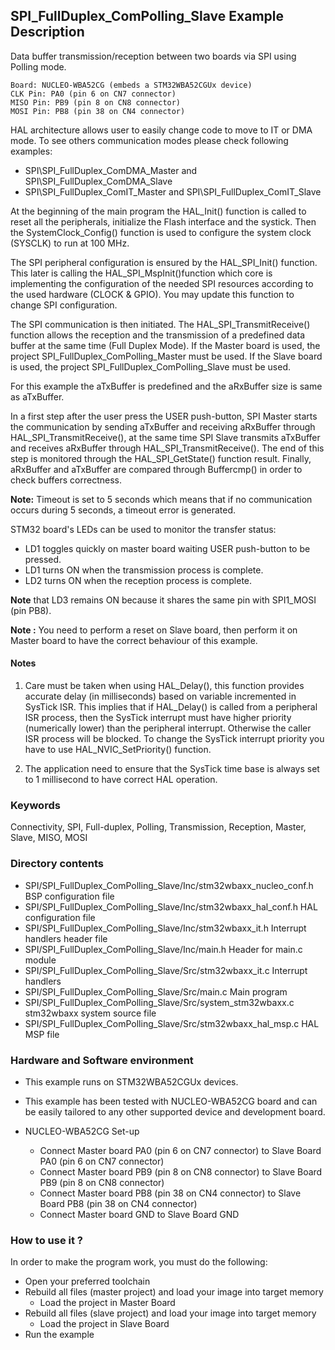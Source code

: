 ## <b>SPI_FullDuplex_ComPolling_Slave Example Description</b>

Data buffer transmission/reception between two boards via SPI using Polling mode.

	Board: NUCLEO-WBA52CG (embeds a STM32WBA52CGUx device)
	CLK Pin: PA0 (pin 6 on CN7 connector)
	MISO Pin: PB9 (pin 8 on CN8 connector)
	MOSI Pin: PB8 (pin 38 on CN4 connector)

HAL architecture allows user to easily change code to move to IT or DMA mode. 
To see others communication modes please check following examples:

- SPI\SPI_FullDuplex_ComDMA_Master and SPI\SPI_FullDuplex_ComDMA_Slave
- SPI\SPI_FullDuplex_ComIT_Master and SPI\SPI_FullDuplex_ComIT_Slave

At the beginning of the main program the HAL_Init() function is called to reset 
all the peripherals, initialize the Flash interface and the systick.
Then the SystemClock_Config() function is used to configure the system
clock (SYSCLK) to run at 100 MHz.

The SPI peripheral configuration is ensured by the HAL_SPI_Init() function.
This later is calling the HAL_SPI_MspInit()function which core is implementing
the configuration of the needed SPI resources according to the used hardware (CLOCK & 
GPIO). You may update this function to change SPI configuration.

The SPI communication is then initiated.
The HAL_SPI_TransmitReceive() function allows the reception and the 
transmission of a predefined data buffer at the same time (Full Duplex Mode).
If the Master board is used, the project SPI_FullDuplex_ComPolling_Master must be used.
If the Slave board is used, the project SPI_FullDuplex_ComPolling_Slave must be used.

For this example the aTxBuffer is predefined and the aRxBuffer size is same as aTxBuffer.

In a first step after the user press the USER push-button, SPI Master starts the
communication by sending aTxBuffer and receiving aRxBuffer through 
HAL_SPI_TransmitReceive(), at the same time SPI Slave transmits aTxBuffer 
and receives aRxBuffer through HAL_SPI_TransmitReceive(). 
The end of this step is monitored through the HAL_SPI_GetState() function
result.
Finally, aRxBuffer and aTxBuffer are compared through Buffercmp() in order to 
check buffers correctness.  

**Note:** Timeout is set to 5 seconds which means that if no communication occurs during 5 seconds,
a timeout error is generated.

STM32 board's LEDs can be used to monitor the transfer status:

 - LD1 toggles quickly on master board waiting USER push-button to be pressed.
 - LD1 turns ON when the transmission process is complete.
 - LD2 turns ON when the reception process is complete.

**Note** that LD3 remains ON because it shares the same pin with SPI1_MOSI (pin PB8).

**Note :** You need to perform a reset on Slave board, then perform it on Master board
to have the correct behaviour of this example.

#### <b>Notes</b>

 1. Care must be taken when using HAL_Delay(), this function provides accurate delay (in milliseconds)
    based on variable incremented in SysTick ISR. This implies that if HAL_Delay() is called from
    a peripheral ISR process, then the SysTick interrupt must have higher priority (numerically lower)
    than the peripheral interrupt. Otherwise the caller ISR process will be blocked.
    To change the SysTick interrupt priority you have to use HAL_NVIC_SetPriority() function.
      
 2. The application need to ensure that the SysTick time base is always set to 1 millisecond
    to have correct HAL operation.

### <b>Keywords</b>

Connectivity, SPI, Full-duplex, Polling, Transmission, Reception, Master, Slave, MISO, MOSI

### <b>Directory contents</b>

  - SPI/SPI_FullDuplex_ComPolling_Slave/Inc/stm32wbaxx_nucleo_conf.h BSP configuration file
  - SPI/SPI_FullDuplex_ComPolling_Slave/Inc/stm32wbaxx_hal_conf.h    HAL configuration file
  - SPI/SPI_FullDuplex_ComPolling_Slave/Inc/stm32wbaxx_it.h          Interrupt handlers header file
  - SPI/SPI_FullDuplex_ComPolling_Slave/Inc/main.h                   Header for main.c module  
  - SPI/SPI_FullDuplex_ComPolling_Slave/Src/stm32wbaxx_it.c          Interrupt handlers
  - SPI/SPI_FullDuplex_ComPolling_Slave/Src/main.c                   Main program
  - SPI/SPI_FullDuplex_ComPolling_Slave/Src/system_stm32wbaxx.c      stm32wbaxx system source file
  - SPI/SPI_FullDuplex_ComPolling_Slave/Src/stm32wbaxx_hal_msp.c     HAL MSP file

### <b>Hardware and Software environment</b> 

  - This example runs on STM32WBA52CGUx devices.

  - This example has been tested with NUCLEO-WBA52CG board and can be
    easily tailored to any other supported device and development board.

  - NUCLEO-WBA52CG Set-up
    - Connect Master board PA0 (pin 6 on CN7 connector) to Slave Board PA0 (pin 6 on CN7 connector)
    - Connect Master board PB9 (pin 8 on CN8 connector) to Slave Board PB9 (pin 8 on CN8 connector)
    - Connect Master board PB8 (pin 38 on CN4 connector) to Slave Board PB8 (pin 38 on CN4 connector)
    - Connect Master board GND  to Slave Board GND

### <b>How to use it ?</b>

In order to make the program work, you must do the following:

 - Open your preferred toolchain 
 - Rebuild all files (master project) and load your image into target memory
    - Load the project in Master Board
 - Rebuild all files (slave project) and load your image into target memory
    - Load the project in Slave Board
 - Run the example

